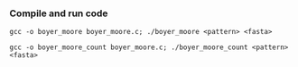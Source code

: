 ### Compile and run code
`gcc -o boyer_moore boyer_moore.c; ./boyer_moore <pattern> <fasta>`

`gcc -o boyer_moore_count boyer_moore.c; ./boyer_moore_count <pattern> <fasta>`
